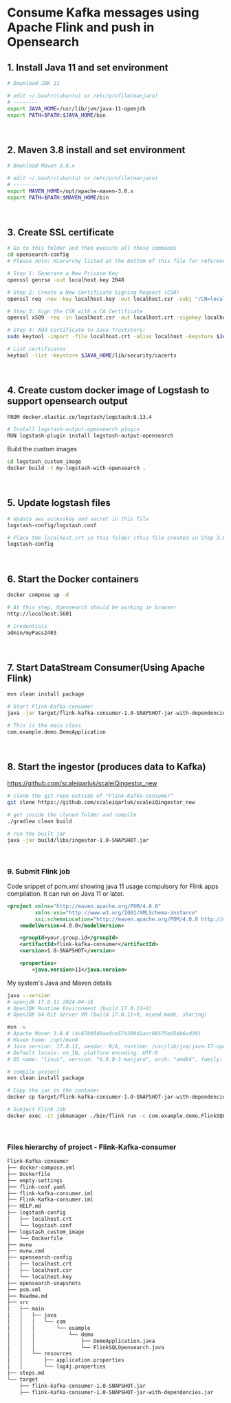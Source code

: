 <style>
    .highlight1{
        background-color:#501717;
    }
</style>

# Consume Kafka messages using Apache Flink and push in Opensearch


## 1. Install Java 11 and set environment
```sh
# Download JDK 11

# edit ~/.bashrc(ubuntu) or /etc/profile(manjaro)
# --------
export JAVA_HOME=/usr/lib/jvm/java-11-openjdk
export PATH=$PATH:$JAVA_HOME/bin
```
<br>

## 2. Maven 3.8 install and set environment
```sh
# Download Maven 3.8.x

# edit ~/.bashrc(ubuntu) or /etc/profile(manjaro)
# --------
export MAVEN_HOME=/opt/apache-maven-3.8.x
export PATH=$PATH:$MAVEN_HOME/bin
```
<br>

## 3. Create SSL certificate

```sh
# Go to this folder and then execute all these commands
cd opensearch-config
# Please note: Hierarchy listed at the bottom of this file for reference

# Step 1: Generate a New Private Key
openssl genrsa -out localhost.key 2048

# Step 2: Create a New Certificate Signing Request (CSR)
openssl req -new -key localhost.key -out localhost.csr -subj "/CN=localhost" -addext "subjectAltName = DNS:localhost"

# Step 3: Sign the CSR with a CA Certificate
openssl x509 -req -in localhost.csr -out localhost.crt -signkey localhost.key -days 365

# Step 4: Add Certificate to Java Truststore:
sudo keytool -import -file localhost.crt -alias localhost -keystore $JAVA_HOME/lib/security/cacerts

# List certificates
keytool -list -keystore $JAVA_HOME/lib/security/cacerts 
```
<br>

## 4. Create custom docker image of Logstash to support opensearch output
```sh
FROM docker.elastic.co/logstash/logstash:8.13.4

# Install logstash-output-opensearch plugin
RUN logstash-plugin install logstash-output-opensearch
```
Build the custom images
```sh
cd logstash_custom_image
docker build -t my-logstash-with-opensearch . 
```
<br>

## 5. Update logstash files
```sh
# Update aws accesskey and secret in this file 
logstash-config/logstash.conf

# Place the localhost.crt in this folder (this file created in Step 3.Create SSL certificate)
logstash-config
```
<br>

## 6. Start the Docker containers
```sh
docker compose up -d

# At this step, Opensearch should be working in browser 
http://localhost:5601

# Credentials
admin/myPass2403
```
<br>

## 7. Start DataStream Consumer(Using Apache Flink)
```sh
mvn clean install package

# Start Flink-Kafka-consumer
java -jar target/flink-kafka-consumer-1.0-SNAPSHOT-jar-with-dependencies.jar 

# This is the main class
com.example.demo.DemoApplication
```
<br>

## 8. Start the ingestor (produces data to Kafka)
https://github.com/scaleiqarluk/scaleiQingestor_new

```sh
# clone the git repo outside of "Flink-Kafka-consumer"
git clone https://github.com/scaleiqarluk/scaleiQingestor_new

# get inside the cloned folder and compile
./gradlew clean build 

# run the built jar
java -jar build/libs/ingestor-1.0-SNAPSHOT.jar
```
<br>

### 9. Submit Flink job
Code snippet of pom.xml showing java 11 usage compulsory for Flink apps compilation. It can run on Java 11 or later.
```xml
<project xmlns="http://maven.apache.org/POM/4.0.0"
		 xmlns:xsi="http://www.w3.org/2001/XMLSchema-instance"
		 xsi:schemaLocation="http://maven.apache.org/POM/4.0.0 http://maven.apache.org/xsd/maven-4.0.0.xsd">
	<modelVersion>4.0.0</modelVersion>

	<groupId>your.group.id</groupId>
	<artifactId>flink-kafka-consumer</artifactId>
	<version>1.0-SNAPSHOT</version>

	<properties>
		<java.version>11</java.version>
```
My system's Java and Maven details
```sh
java --version
# openjdk 17.0.11 2024-04-16
# OpenJDK Runtime Environment (build 17.0.11+9)
# OpenJDK 64-Bit Server VM (build 17.0.11+9, mixed mode, sharing)

mvn -v
# Apache Maven 3.8.8 (4c87b05d9aedce574290d1acc98575ed5eb6cd39)
# Maven home: /opt/mvn8
# Java version: 17.0.11, vendor: N/A, runtime: /usr/lib/jvm/java-17-openjdk
# Default locale: en_IN, platform encoding: UTF-8
# OS name: "linux", version: "6.9.0-1-manjaro", arch: "amd64", family: "unix"
```

```sh
# compile project
mvn clean install package

# Copy the jar in the contaner
docker cp target/flink-kafka-consumer-1.0-SNAPSHOT-jar-with-dependencies.jar jobmanager:/flink-consumer-0.0.1-SNAPSHOT.jar

# Subject Flink Job
docker exec -it jobmanager ./bin/flink run -c com.example.demo.FlinkSQLOpensearch /flink-consumer-0.0.1-SNAPSHOT.jar
```
<br>

### Files hierarchy of project - Flink-Kafka-consumer

```sh
Flink-Kafka-consumer
├── docker-compose.yml
├── Dockerfile
├── empty-settings
├── flink-conf.yaml
├── flink-kafka-consumer.iml
├── Flink-Kafka-consumer.iml
├── HELP.md
├── logstash-config
│   ├── localhost.crt
│   └── logstash.conf
├── logstash_custom_image
│   └── Dockerfile
├── mvnw
├── mvnw.cmd
├── opensearch-config
│   ├── localhost.crt
│   ├── localhost.csr
│   └── localhost.key
├── opensearch-snapshots
├── pom.xml
├── Readme.md
├── src
│   ├── main
│   │   ├── java
│   │   │   └── com
│   │   │       └── example
│   │   │           └── demo
│   │   │               ├── DemoApplication.java
│   │   │               └── FlinkSQLOpensearch.java
│   │   └── resources
│   │       ├── application.properties
│   │       └── log4j.properties
├── steps.md
└── target
    ├── flink-kafka-consumer-1.0-SNAPSHOT.jar
    ├── flink-kafka-consumer-1.0-SNAPSHOT-jar-with-dependencies.jar
```